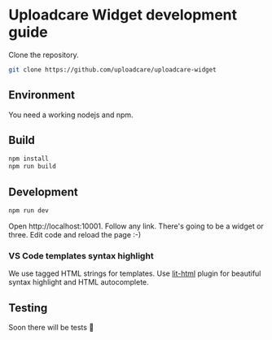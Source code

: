 # Uploadcare Widget development guide

Clone the repository.

```bash
git clone https://github.com/uploadcare/uploadcare-widget
```

## Environment

You need a working nodejs and npm.

## Build

```bash
npm install
npm run build
```

## Development

```bash
npm run dev
```
    
Open http://localhost:10001. Follow any link. 
There's going to be a widget or three. Edit code and reload the page :-)


### VS Code templates syntax highlight

We use tagged HTML strings for templates. Use [lit-html][lit-html] plugin
for beautiful syntax highlight and HTML autocomplete.

## Testing

Soon there will be tests 🖖

[lit-html]: https://marketplace.visualstudio.com/items?itemName=bierner.lit-html
